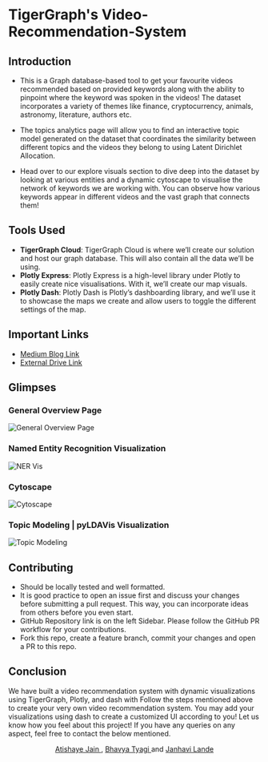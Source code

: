 # TigerGraph's Video-Recommendation-System

## Introduction
- This is a Graph database-based tool to get your favourite videos recommended based on provided keywords along with the ability to pinpoint where the keyword was spoken in the videos! The dataset incorporates a variety of themes like finance, cryptocurrency, animals, astronomy, literature, authors etc. 

- The topics analytics page will allow you to find an interactive topic model generated on the dataset that coordinates the similarity between different topics and the videos they belong to using Latent Dirichlet Allocation. 

- Head over to our explore visuals section to dive deep into the dataset by looking at various entities and a dynamic cytoscape to visualise the network of keywords we are working with. You can observe how various keywords appear in different videos and the vast graph that connects them! 

## Tools Used
- **TigerGraph Cloud**: TigerGraph Cloud is where we’ll create our solution and host our graph database. This will also contain all the data we’ll be using.
- **Plotly Express**: Plotly Express is a high-level library under Plotly to easily create nice visualisations. With it, we’ll create our map visuals.
- **Plotly Dash**: Plotly Dash is Plotly’s dashboarding library, and we’ll use it to showcase the maps we create and allow users to toggle the different settings of the map.

## Important Links
- <a href="https://medium.com/@btyagi/video-recommendation-system-561dd60e563b"> Medium Blog Link </a>
- <a href="https://drive.google.com/drive/folders/1k1nDWr2p4p63X2LegnFjBwqRhmjBl-Uh?usp=sharing"> External Drive Link </a>

## Glimpses
### General Overview Page

  ![General Overview Page](https://user-images.githubusercontent.com/55448429/166070187-c72fe759-3dfd-4723-92d0-64fe20ee05e1.gif)

### Named Entity Recognition Visualization

  ![NER Vis](https://user-images.githubusercontent.com/55448429/166070211-cec8a791-d1d0-46fe-b925-762dc346e145.gif)

### Cytoscape

  ![Cytoscape](https://user-images.githubusercontent.com/55448429/166070258-2b46b595-ccc6-43e9-b256-6fba84a04f88.gif)

### Topic Modeling | pyLDAVis Visualization
  
  ![Topic Modeling](https://user-images.githubusercontent.com/55448429/166070281-c7adf4ca-a081-4b65-9426-d3b6dd2bffeb.gif)

## Contributing
- Should be locally tested and well formatted.
- It is good practice to open an issue first and discuss your changes before submitting a pull request. This way, you can incorporate ideas from others before you even start.
- GitHub Repository link is on the left Sidebar. Please follow the GitHub PR workflow for your contributions.
- Fork this repo, create a feature branch, commit your changes and open a PR to this repo.

## Conclusion
We have built a video recommendation system with dynamic visualizations using TigerGraph, Plotly, and dash with
Follow the steps mentioned above to create your very own video recommendation system. You may add your visualizations using dash to create a customized UI according to you! Let us know how you feel about this project! If you have any queries on any aspect, feel free to contact the below mentioned.


<div align='center',style={'display':'flex'}> 
<a href="https://github.com/atishaye"> Atishaye Jain </a>
, <a href="https://github.com/bhavyatyagi"> Bhavya Tyagi </a>
 and <a href="https://github.com/janhavilande"> Janhavi Lande </a>
</div>
